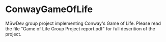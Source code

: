 # ConwayGameOfLife
MSwDev group project implementing Conway's Game of Life. 
Please read the file "Game of Life Group Project report.pdf" for full descrition of the project.
